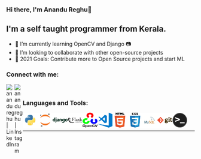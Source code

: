 ### Hi there, I'm Anandu Reghu👋


## I'm a self taught programmer from Kerala.

<!-- - 🔭 I just launched my first course: [Become A VS Code SuperHero!][course]! -->
- 🌱 I’m currently learning OpenCV and Django 📷
- 👯 I’m looking to collaborate with other open-source projects
- 🥅 2021 Goals: Contribute more to Open Source projects and start ML
<!-- - ⚡ Fun fact: I love to draw and play guitar / drums -->


### Connect with me:

<!-- [<img align="left" alt="anandureghu.com" width="22px" src="https://raw.githubusercontent.com/iconic/open-iconic/master/svg/globe.svg" />][website] -->
<!-- [<img align="left" alt="anandureghu | YouTube" width="22px" src="https://cdn.jsdelivr.net/npm/simple-icons@v3/icons/youtube.svg" />][youtube] -->
<!-- [<img align="left" alt="anandureghu | Twitter" width="22px" src="https://cdn.jsdelivr.net/npm/simple-icons@v3/icons/twitter.svg" />][twitter] -->
[<img align="left" alt="anandureghu | LinkedIn" width="22px" src="https://cdn.jsdelivr.net/npm/simple-icons@v3/icons/linkedin.svg" />][linkedin]
[<img align="left" alt="anandureghu | Instagram" width="22px" src="https://cdn.jsdelivr.net/npm/simple-icons@v3/icons/instagram.svg" />][instagram]

<br />

### Languages and Tools:

<img align="left" alt="Python" width="40" height="40" src="https://raw.githubusercontent.com/github/explore/80688e429a7d4ef2fca1e82350fe8e3517d3494d/topics/python/python.png" />



<img align="left" alt="Jupyter notebook" width="40" height="40" src="https://raw.githubusercontent.com/github/explore/80688e429a7d4ef2fca1e82350fe8e3517d3494d/topics/jupyter-notebook/jupyter-notebook.png" />

<img align="left" alt="Django" width="40" height="40" src="https://raw.githubusercontent.com/github/explore/80688e429a7d4ef2fca1e82350fe8e3517d3494d/topics/django/django.png" />


<img align="left" alt="Flask" width="40" height="40" src="https://raw.githubusercontent.com/github/explore/80688e429a7d4ef2fca1e82350fe8e3517d3494d/topics/flask/flask.png" />

<img align="left" alt="OpenCV" width="40" height="40" src="https://raw.githubusercontent.com/github/explore/80688e429a7d4ef2fca1e82350fe8e3517d3494d/topics/opencv/opencv.png" />

<img align="left" alt="Visual Studio Code" width="40" height="40" src="https://raw.githubusercontent.com/github/explore/80688e429a7d4ef2fca1e82350fe8e3517d3494d/topics/visual-studio-code/visual-studio-code.png" />

<img align="left" alt="HTML5" width="40" height="40" src="https://raw.githubusercontent.com/github/explore/80688e429a7d4ef2fca1e82350fe8e3517d3494d/topics/html/html.png" />

<img align="left" alt="CSS3" width="40" height="40" src="https://raw.githubusercontent.com/github/explore/80688e429a7d4ef2fca1e82350fe8e3517d3494d/topics/css/css.png" />


<img align="left" alt="MySQL" width="40" height="40" src="https://raw.githubusercontent.com/github/explore/80688e429a7d4ef2fca1e82350fe8e3517d3494d/topics/mysql/mysql.png" />

<img align="left" alt="Git" width="40" height="40" src="https://raw.githubusercontent.com/github/explore/80688e429a7d4ef2fca1e82350fe8e3517d3494d/topics/git/git.png" />

<img align="left" alt="Terminal" width="40" height="40" src="https://raw.githubusercontent.com/github/explore/80688e429a7d4ef2fca1e82350fe8e3517d3494d/topics/terminal/terminal.png" />




<br />
<br />

---

<!-- ################################################################################################################################################# -->
<!-- ################################################################################################################################################# -->
<!-- ################################################################################################################################################# -->

<!-- <img align="left" alt="Anandu Reghu GitHub Stats" src="https://github-readme-stats.codestackr.vercel.app/api?username=anandureghu&show_icons=true&hide_border=true" /> -->

<!-- ################################################################################################################################################# -->
<!-- ################################################################################################################################################# -->
<!-- ################################################################################################################################################# -->


<!-- --- -->

<!-- ### 📺 Latest YouTube Videos -->

<!-- YOUTUBE:START -->

<!-- YOUTUBE:END -->


<!-- --- -->

<!-- ### 📕 Latest Blog Posts -->

<!-- BLOG-POST-LIST:START -->

<!-- --- -->


<!-- <details>
  <summary>:zap: GitHub Stats</summary>

  <img align="left" alt="codeSTACKr's GitHub Stats" src="https://github-readme-stats.codestackr.vercel.app/api?username=codeSTACKr&show_icons=true&hide_border=true" />

</details> -->

<!-- [website]: https://anandureghu.com
[course]: http://anandureghu.com
[twitter]: https://twitter.com/anandureghu
[youtube]: https://youtube.com/anandureghu -->
[instagram]: https://instagram.com/k_r_1_4
[linkedin]: https://www.linkedin.com/in/anandureghu

